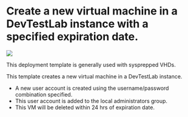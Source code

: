 # Create a new virtual machine in a DevTestLab instance with a specified expiration date.

<a href="https://portal.azure.com/#create/Microsoft.Template/uri/https%3A%2F%2Fraw.githubusercontent.com%2Fazure%2Fazure-devtestlab%2Fmaster%2FARMTemplates%2F101-dtl-create-vm-username-pwd-customimage-with-expiration%2Fazuredeploy.json" target="_blank">
    <img src="http://azuredeploy.net/deploybutton.png"/>
</a>


This deployment template is generally used with sysprepped VHDs.

This template creates a new virtual machine in a DevTestLab instance.
- A new user account is created using the username/password combination specified.
- This user account is added to the local administrators group.
- This VM will be deleted within 24 hrs of expiration date.